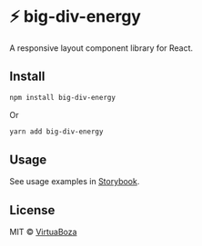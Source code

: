 # ⚡ big-div-energy

A responsive layout component library for React.

## Install

```bash
npm install big-div-energy
```

Or

```bash
yarn add big-div-energy
```

## Usage

See usage examples in [Storybook](https://VirtuaBoza.github.io/big-div-energy/).

## License

MIT © [VirtuaBoza](https://github.com/VirtuaBoza)

